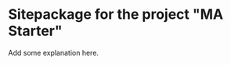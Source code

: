 Sitepackage for the project "MA Starter"
==============================================================

Add some explanation here.

